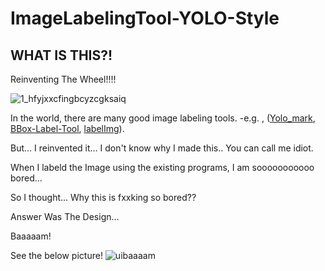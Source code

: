# ImageLabelingTool-YOLO-Style

## WHAT IS THIS?!
 Reinventing The Wheel!!!!
 
 ![1_hfyjxxcfingbcyzcgksaiq](https://user-images.githubusercontent.com/35001605/47629997-b47aa200-db81-11e8-8873-71ae653563e0.png)

 In the world, there are many good image labeling tools. -e.g. , ([Yolo_mark](https://github.com/AlexeyAB/Yolo_mark), [BBox-Label-Tool](https://github.com/puzzledqs/BBox-Label-Tool), [labelImg](https://github.com/tzutalin/labelImg)).
 
 But... I reinvented it... I don't know why I made this.. You can call me idiot.
 
 When I labeld the Image using the existing programs, I am sooooooooooo bored...
 
 So I thought... Why this is fxxking so bored??
 
 Answer Was The Design...
 

 
 
 Baaaaam!
 
 See the below picture!
![uibaaaam](https://user-images.githubusercontent.com/35001605/47629477-a8d9ac00-db7e-11e8-90e4-be3b71e1a2ca.PNG)


